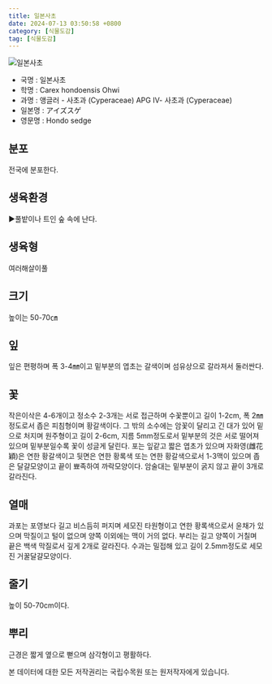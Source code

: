 ```yaml
---
title: 일본사초
date: 2024-07-13 03:50:58 +0800
category: [식물도감]
tag: [식물도감]
---
```




![일본사초](/fileUpload/plants/basic/Cyperaceae/Carex/5164/1_th2.JPG)
- 국명 : 일본사초
- 학명 : Carex hondoensis Ohwi
- 과명 : 앵글러 - 사초과 (Cyperaceae) APG Ⅳ- 사초과 (Cyperaceae)
- 일본명 : アイズスゲ
- 영문명 : Hondo sedge


## 분포
전국에 분포한다.
## 생육환경
▶풀밭이나 트인 숲 속에 난다.
## 생육형
여러해살이풀
## 크기
높이는 50-70㎝
## 잎
잎은 편평하며 폭 3-4㎜이고 밑부분의 엽초는 갈색이며 섬유상으로 갈라져서 둘러싼다.
## 꽃
작은이삭은 4-6개이고 정소수 2-3개는 서로 접근하며 수꽃뿐이고 길이 1-2cm, 폭 2㎜정도로서 좁은 피침형이며 황갈색이다. 그 밖의 소수에는 암꽃이 달리고 긴 대가 있어 밑으로 처지며 원주형이고 길이 2-6cm, 지름 5mm정도로서 밑부분의 것은 서로 떨어져 있으며 밑부분일수록 꽃이 성글게 달린다. 포는 잎같고 짧은 엽초가 있으며 자화영(雌花穎)은 연한 황갈색이고 뒷면은 연한 황록색 또는 연한 황갈색으로서 1-3맥이 있으며 좁은 달걀모양이고 끝이 뾰족하여 까락모양이다. 암술대는 밑부분이 굵지 않고 끝이 3개로 갈라진다.
## 열매
과포는 포영보다 길고 비스듬히 퍼지며 세모진 타원형이고 연한 황록색으로서 윤채가 있으며 막질이고 털이 없으며 양쪽 이외에는 맥이 거의 없다. 부리는 길고 양쪽이 거칠며 끝은 백색 막질로서 깊게 2개로 갈라진다. 수과는 밀접해 있고 길이 2.5mm정도로 세모진 거꿀달걀모양이다.
## 줄기
높이 50-70cm이다.
## 뿌리
근경은 짧게 옆으로 뻗으며 삼각형이고 평활하다.






본 데이터에 대한 모든 저작권리는 국립수목원 또는 원저작자에게 있습니다.

